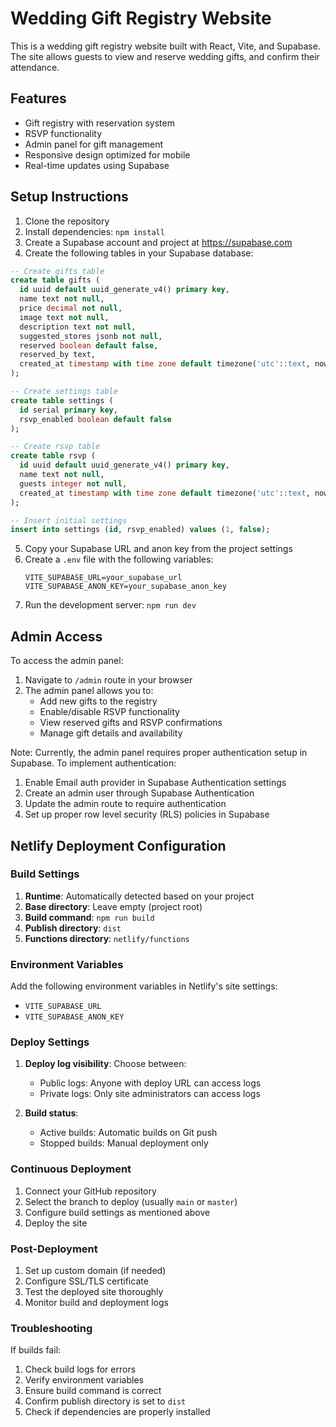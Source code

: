 # Wedding Gift Registry Website

This is a wedding gift registry website built with React, Vite, and Supabase. The site allows guests to view and reserve wedding gifts, and confirm their attendance.

## Features

- Gift registry with reservation system
- RSVP functionality
- Admin panel for gift management
- Responsive design optimized for mobile
- Real-time updates using Supabase

## Setup Instructions

1. Clone the repository
2. Install dependencies: `npm install`
3. Create a Supabase account and project at https://supabase.com
4. Create the following tables in your Supabase database:

```sql
-- Create gifts table
create table gifts (
  id uuid default uuid_generate_v4() primary key,
  name text not null,
  price decimal not null,
  image text not null,
  description text not null,
  suggested_stores jsonb not null,
  reserved boolean default false,
  reserved_by text,
  created_at timestamp with time zone default timezone('utc'::text, now())
);

-- Create settings table
create table settings (
  id serial primary key,
  rsvp_enabled boolean default false
);

-- Create rsvp table
create table rsvp (
  id uuid default uuid_generate_v4() primary key,
  name text not null,
  guests integer not null,
  created_at timestamp with time zone default timezone('utc'::text, now())
);

-- Insert initial settings
insert into settings (id, rsvp_enabled) values (1, false);
```

5. Copy your Supabase URL and anon key from the project settings
6. Create a `.env` file with the following variables:
   ```
   VITE_SUPABASE_URL=your_supabase_url
   VITE_SUPABASE_ANON_KEY=your_supabase_anon_key
   ```
7. Run the development server: `npm run dev`

## Admin Access

To access the admin panel:

1. Navigate to `/admin` route in your browser
2. The admin panel allows you to:
   - Add new gifts to the registry
   - Enable/disable RSVP functionality
   - View reserved gifts and RSVP confirmations
   - Manage gift details and availability

Note: Currently, the admin panel requires proper authentication setup in Supabase. To implement authentication:

1. Enable Email auth provider in Supabase Authentication settings
2. Create an admin user through Supabase Authentication
3. Update the admin route to require authentication
4. Set up proper row level security (RLS) policies in Supabase

## Netlify Deployment Configuration

### Build Settings

1. **Runtime**: Automatically detected based on your project
2. **Base directory**: Leave empty (project root)
3. **Build command**: `npm run build`
4. **Publish directory**: `dist`
5. **Functions directory**: `netlify/functions`

### Environment Variables

Add the following environment variables in Netlify's site settings:
- `VITE_SUPABASE_URL`
- `VITE_SUPABASE_ANON_KEY`

### Deploy Settings

1. **Deploy log visibility**: Choose between:
   - Public logs: Anyone with deploy URL can access logs
   - Private logs: Only site administrators can access logs

2. **Build status**:
   - Active builds: Automatic builds on Git push
   - Stopped builds: Manual deployment only

### Continuous Deployment

1. Connect your GitHub repository
2. Select the branch to deploy (usually `main` or `master`)
3. Configure build settings as mentioned above
4. Deploy the site

### Post-Deployment

1. Set up custom domain (if needed)
2. Configure SSL/TLS certificate
3. Test the deployed site thoroughly
4. Monitor build and deployment logs

### Troubleshooting

If builds fail:
1. Check build logs for errors
2. Verify environment variables
3. Ensure build command is correct
4. Confirm publish directory is set to `dist`
5. Check if dependencies are properly installed